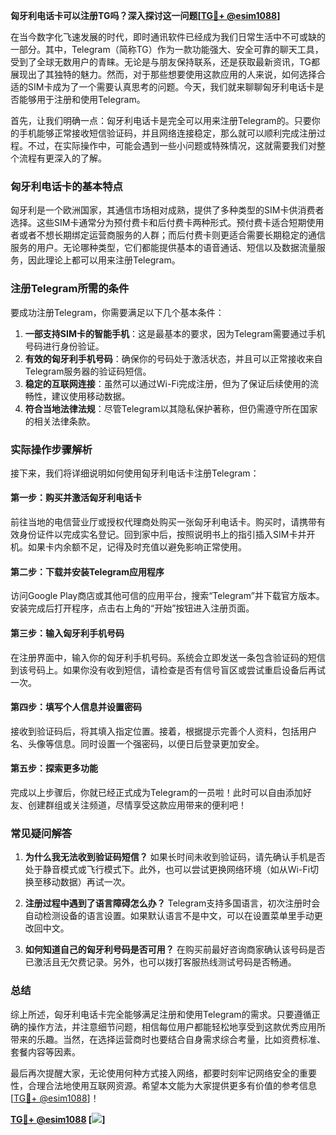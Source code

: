 **匈牙利电话卡可以注册TG吗？深入探讨这一问题[[TG💪+ @esim1088](https://t.me/s/esim1088)]**

在当今数字化飞速发展的时代，即时通讯软件已经成为我们日常生活中不可或缺的一部分。其中，Telegram（简称TG）作为一款功能强大、安全可靠的聊天工具，受到了全球无数用户的青睐。无论是与朋友保持联系，还是获取最新资讯，TG都展现出了其独特的魅力。然而，对于那些想要使用这款应用的人来说，如何选择合适的SIM卡成为了一个需要认真思考的问题。今天，我们就来聊聊匈牙利电话卡是否能够用于注册和使用Telegram。

首先，让我们明确一点：匈牙利电话卡是完全可以用来注册Telegram的。只要你的手机能够正常接收短信验证码，并且网络连接稳定，那么就可以顺利完成注册过程。不过，在实际操作中，可能会遇到一些小问题或特殊情况，这就需要我们对整个流程有更深入的了解。

### 匈牙利电话卡的基本特点

匈牙利是一个欧洲国家，其通信市场相对成熟，提供了多种类型的SIM卡供消费者选择。这些SIM卡通常分为预付费卡和后付费卡两种形式。预付费卡适合短期使用者或者不想长期绑定运营商服务的人群；而后付费卡则更适合需要长期稳定的通信服务的用户。无论哪种类型，它们都能提供基本的语音通话、短信以及数据流量服务，因此理论上都可以用来注册Telegram。

### 注册Telegram所需的条件

要成功注册Telegram，你需要满足以下几个基本条件：
1. **一部支持SIM卡的智能手机**：这是最基本的要求，因为Telegram需要通过手机号码进行身份验证。
2. **有效的匈牙利手机号码**：确保你的号码处于激活状态，并且可以正常接收来自Telegram服务器的验证码短信。
3. **稳定的互联网连接**：虽然可以通过Wi-Fi完成注册，但为了保证后续使用的流畅性，建议使用移动数据。
4. **符合当地法律法规**：尽管Telegram以其隐私保护著称，但仍需遵守所在国家的相关法律条款。

### 实际操作步骤解析

接下来，我们将详细说明如何使用匈牙利电话卡注册Telegram：

#### 第一步：购买并激活匈牙利电话卡
前往当地的电信营业厅或授权代理商处购买一张匈牙利电话卡。购买时，请携带有效身份证件以完成实名登记。回到家中后，按照说明书上的指引插入SIM卡并开机。如果卡内余额不足，记得及时充值以避免影响正常使用。

#### 第二步：下载并安装Telegram应用程序
访问Google Play商店或其他可信的应用平台，搜索“Telegram”并下载官方版本。安装完成后打开程序，点击右上角的“开始”按钮进入注册页面。

#### 第三步：输入匈牙利手机号码
在注册界面中，输入你的匈牙利手机号码。系统会立即发送一条包含验证码的短信到该号码上。如果你没有收到短信，请检查是否有信号盲区或尝试重启设备后再试一次。

#### 第四步：填写个人信息并设置密码
接收到验证码后，将其填入指定位置。接着，根据提示完善个人资料，包括用户名、头像等信息。同时设置一个强密码，以便日后登录更加安全。

#### 第五步：探索更多功能
完成以上步骤后，你就已经正式成为Telegram的一员啦！此时可以自由添加好友、创建群组或关注频道，尽情享受这款应用带来的便利吧！

### 常见疑问解答

1. **为什么我无法收到验证码短信？**
   如果长时间未收到验证码，请先确认手机是否处于静音模式或飞行模式下。此外，也可以尝试更换网络环境（如从Wi-Fi切换至移动数据）再试一次。

2. **注册过程中遇到了语言障碍怎么办？**
   Telegram支持多国语言，初次注册时会自动检测设备的语言设置。如果默认语言不是中文，可以在设置菜单里手动更改回中文。

3. **如何知道自己的匈牙利号码是否可用？**
   在购买前最好咨询商家确认该号码是否已激活且无欠费记录。另外，也可以拨打客服热线测试号码是否畅通。

### 总结

综上所述，匈牙利电话卡完全能够满足注册和使用Telegram的需求。只要遵循正确的操作方法，并注意细节问题，相信每位用户都能轻松地享受到这款优秀应用所带来的乐趣。当然，在选择运营商时也要结合自身需求综合考量，比如资费标准、套餐内容等因素。

最后再次提醒大家，无论使用何种方式接入网络，都要时刻牢记网络安全的重要性，合理合法地使用互联网资源。希望本文能为大家提供更多有价值的参考信息[[TG💪+ @esim1088](https://t.me/s/esim1088)]！

**[TG💪+ @esim1088](https://t.me/s/esim1088) [![](https://i.postimg.cc/4NQfJmqS/Snipaste-2025-05-13-00-14-12.png)]**